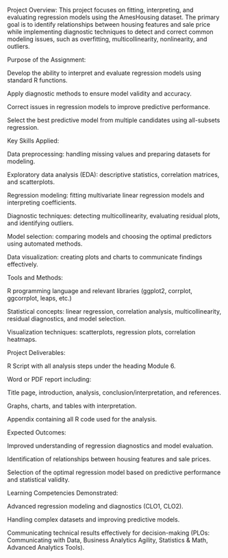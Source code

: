 Project Overview:
This project focuses on fitting, interpreting, and evaluating regression models using the AmesHousing dataset. The primary goal is to identify relationships between housing features and sale price while implementing diagnostic techniques to detect and correct common modeling issues, such as overfitting, multicollinearity, nonlinearity, and outliers.

Purpose of the Assignment:

Develop the ability to interpret and evaluate regression models using standard R functions.

Apply diagnostic methods to ensure model validity and accuracy.

Correct issues in regression models to improve predictive performance.

Select the best predictive model from multiple candidates using all-subsets regression.

Key Skills Applied:

Data preprocessing: handling missing values and preparing datasets for modeling.

Exploratory data analysis (EDA): descriptive statistics, correlation matrices, and scatterplots.

Regression modeling: fitting multivariate linear regression models and interpreting coefficients.

Diagnostic techniques: detecting multicollinearity, evaluating residual plots, and identifying outliers.

Model selection: comparing models and choosing the optimal predictors using automated methods.

Data visualization: creating plots and charts to communicate findings effectively.

Tools and Methods:

R programming language and relevant libraries (ggplot2, corrplot, ggcorrplot, leaps, etc.)

Statistical concepts: linear regression, correlation analysis, multicollinearity, residual diagnostics, and model selection.

Visualization techniques: scatterplots, regression plots, correlation heatmaps.

Project Deliverables:

R Script with all analysis steps under the heading Module 6.

Word or PDF report including:

Title page, introduction, analysis, conclusion/interpretation, and references.

Graphs, charts, and tables with interpretation.

Appendix containing all R code used for the analysis.

Expected Outcomes:

Improved understanding of regression diagnostics and model evaluation.

Identification of relationships between housing features and sale prices.

Selection of the optimal regression model based on predictive performance and statistical validity.

Learning Competencies Demonstrated:

Advanced regression modeling and diagnostics (CLO1, CLO2).

Handling complex datasets and improving predictive models.

Communicating technical results effectively for decision-making (PLOs: Communicating with Data, Business Analytics Agility, Statistics & Math, Advanced Analytics Tools).
